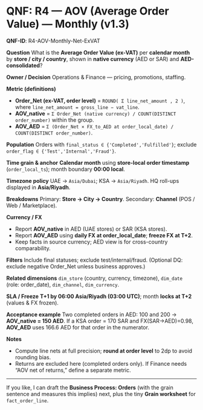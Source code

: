 # QNF: R4 — AOV (Average Order Value) — Monthly (v1.3)

**QNF-ID**: R4-AOV-Monthly-Net-ExVAT

**Question**
What is the **Average Order Value (ex-VAT)** per **calendar month** by **store / city / country**, shown in **native currency** (AED or SAR) and **AED-consolidated**?

**Owner / Decision**
Operations & Finance — pricing, promotions, staffing.

**Metric (definitions)**

* **Order_Net (ex-VAT, order level)** = `ROUND( Σ line_net_amount , 2 )`, where `line_net_amount = gross_line − vat_line`.
* **AOV_native** = `Σ Order_Net (native currency) / COUNT(DISTINCT order_number)` within the group.
* **AOV_AED** = `Σ (Order_Net × FX_to_AED at order_local_date) / COUNT(DISTINCT order_number)`.

**Population**
Orders with `final_status ∈ {'Completed','Fulfilled'}`; exclude `order_flag ∈ {'Test','Internal','Fraud'}`.

**Time grain & anchor**
**Calendar month** using **store-local order timestamp** (`order_local_ts`); month boundary **00:00 local**.

**Timezone policy**
UAE → `Asia/Dubai`; KSA → `Asia/Riyadh`. HQ roll-ups displayed in **Asia/Riyadh**.

**Breakdowns**
Primary: **Store → City → Country**.
Secondary: **Channel** (POS / Web / Marketplace).

**Currency / FX**

* Report **AOV_native** in AED (UAE stores) or SAR (KSA stores).
* Report **AOV_AED** using **daily FX at order_local_date**; **freeze FX at T+2**.
* Keep facts in source currency; AED view is for cross-country comparability.

**Filters**
Include final statuses; exclude test/internal/fraud. (Optional DQ: exclude negative Order_Net unless business approves.)

**Related dimensions**
`dim_store` (country, currency, timezone), `dim_date` (role: order_date), `dim_channel`, `dim_currency`.

**SLA / Freeze**
**T+1 by 06:00 Asia/Riyadh (03:00 UTC)**; month **locks at T+2** (values & FX frozen).

**Acceptance example**
Two completed orders in AED: 100 and 200 → **AOV_native = 150 AED**.
If a KSA order = 170 SAR and FX(SAR→AED)=0.98, **AOV_AED** uses 166.6 AED for that order in the numerator.

**Notes**

* Compute line nets at full precision; **round at order level** to 2dp to avoid rounding bias.
* Returns are excluded here (completed orders only). If Finance needs “AOV net of returns,” define a separate metric.

---

If you like, I can draft the **Business Process: Orders** (with the grain sentence and measures this implies) next, plus the tiny **Grain worksheet** for `fact_order_line`.
